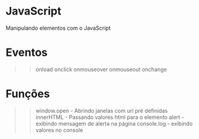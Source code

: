 # JavaScript
 
Manipulando elementos com o JavaScript

# Eventos

>>onload
>>onclick
>>onmouseover
>>onmouseout
>>onchange

# Funções

>> window.open - Abrindo janelas com url pré definidas
>> innerHTML - Passando valores html para o elemento
>> alert - exibindo mensagem de alerta na página
>> console.log - exibindo valores no console

